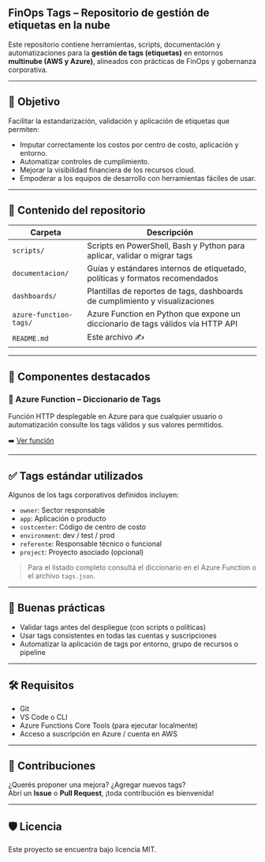 ## FinOps Tags – Repositorio de gestión de etiquetas en la nube

Este repositorio contiene herramientas, scripts, documentación y automatizaciones para la **gestión de tags (etiquetas)** en entornos **multinube (AWS y Azure)**, alineados con prácticas de FinOps y gobernanza corporativa.

---

## 🎯 Objetivo

Facilitar la estandarización, validación y aplicación de etiquetas que permiten:

- Imputar correctamente los costos por centro de costo, aplicación y entorno.
- Automatizar controles de cumplimiento.
- Mejorar la visibilidad financiera de los recursos cloud.
- Empoderar a los equipos de desarrollo con herramientas fáciles de usar.

---

## 📁 Contenido del repositorio

| Carpeta | Descripción |
|--------|-------------|
| `scripts/` | Scripts en PowerShell, Bash y Python para aplicar, validar o migrar tags |
| `documentacion/` | Guías y estándares internos de etiquetado, políticas y formatos recomendados |
| `dashboards/` | Plantillas de reportes de tags, dashboards de cumplimiento y visualizaciones |
| `azure-function-tags/` | Azure Function en Python que expone un diccionario de tags válidos vía HTTP API |
| `README.md` | Este archivo ✍️ |

---

## 🧩 Componentes destacados

### 🔹 Azure Function – Diccionario de Tags

Función HTTP desplegable en Azure para que cualquier usuario o automatización consulte los tags válidos y sus valores permitidos.

➡️ [Ver función](./azure-function-tags/README.md)

---

## ✅ Tags estándar utilizados

Algunos de los tags corporativos definidos incluyen:

- `owner`: Sector responsable
- `app`: Aplicación o producto
- `costcenter`: Código de centro de costo
- `environment`: dev / test / prod
- `referente`: Responsable técnico o funcional
- `project`: Proyecto asociado (opcional)

> Para el listado completo consultá el diccionario en el Azure Function o el archivo `tags.json`.

---

## 🧠 Buenas prácticas

- Validar tags antes del despliegue (con scripts o políticas)
- Usar tags consistentes en todas las cuentas y suscripciones
- Automatizar la aplicación de tags por entorno, grupo de recursos o pipeline

---

## 🛠️ Requisitos

- Git
- VS Code o CLI
- Azure Functions Core Tools (para ejecutar localmente)
- Acceso a suscripción en Azure / cuenta en AWS

---

## 🤝 Contribuciones

¿Querés proponer una mejora? ¿Agregar nuevos tags?  
Abrí un **Issue** o **Pull Request**, ¡toda contribución es bienvenida!

---

## 🛡️ Licencia

Este proyecto se encuentra bajo licencia MIT.

